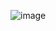 ![image](https://github.com/omrawal/Design-Patterns/assets/51584907/28a9db2a-168e-4523-af09-d5fb8eca0156)
